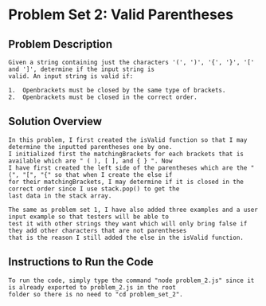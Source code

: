 # Problem Set 2: Valid Parentheses

## Problem Description

    Given a string containing just the characters '(', ')', '{', '}', '[' and ']', determine if the input string is
    valid. An input string is valid if:

    1.  Openbrackets must be closed by the same type of brackets.
    2.  Openbrackets must be closed in the correct order.

## Solution Overview

    In this problem, I first created the isValid function so that I may determine the inputted parentheses one by one.
    I initialized first the matchingBrackets for each brackets that is available which are " ( ), [ ], and { } ". Now 
    I have first created the left side of the parentheses which are the "(", "[", "{" so that when I create the else if
    for their matchingBrackets, I may determine if it is closed in the correct order since I use stack.pop() to get the
    last data in the stack array.

    The same as problem set 1, I have also added three examples and a user input example so that testers will be able to
    test it with other strings they want which will only bring false if they add other characters that are not parentheses
    that is the reason I still added the else in the isValid function.

## Instructions to Run the Code

    To run the code, simply type the command "node problem_2.js" since it is already exported to problem_2.js in the root
    folder so there is no need to "cd problem_set_2".
